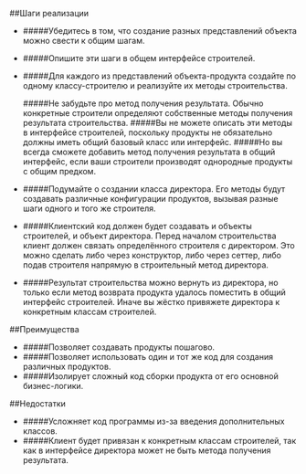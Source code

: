 ##Шаги реализации

- #####Убедитесь в том, что создание разных представлений объекта можно свести к общим шагам.

- #####Опишите эти шаги в общем интерфейсе строителей.

- #####Для каждого из представлений объекта-продукта создайте по одному классу-строителю и реализуйте их методы строительства.

  #####Не забудьте про метод получения результата. Обычно конкретные строители определяют собственные методы получения результата строительства.
  #####Вы не можете описать эти методы в интерфейсе строителей, поскольку продукты не обязательно должны иметь общий базовый класс или интерфейс.
  #####Но вы всегда сможете добавить метод получения результата в общий интерфейс, если ваши строители производят однородные продукты с общим предком.

- #####Подумайте о создании класса директора. Его методы будут создавать различные конфигурации продуктов, вызывая разные шаги одного и того же строителя.

- #####Клиентский код должен будет создавать и объекты строителей, и объект директора. Перед началом строительства клиент должен связать определённого строителя с директором. Это можно сделать либо через конструктор, либо через сеттер, либо подав строителя напрямую в строительный метод директора.

- #####Результат строительства можно вернуть из директора, но только если метод возврата продукта удалось поместить в общий интерфейс строителей. Иначе вы жёстко привяжете директора к конкретным классам строителей.

##Преимущества
- #####Позволяет создавать продукты пошагово.
- #####Позволяет использовать один и тот же код для создания различных продуктов.
- #####Изолирует сложный код сборки продукта от его основной бизнес-логики.

##Недостатки
- #####Усложняет код программы из-за введения дополнительных классов.
- #####Клиент будет привязан к конкретным классам строителей, так как в интерфейсе директора может не быть метода получения результата.